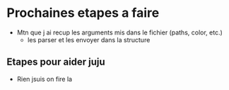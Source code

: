 # Prochaines etapes a faire

- Mtn que j ai recup les arguments mis dans le fichier (paths, color, etc.)
	- les parser et les envoyer dans la structure

## Etapes pour aider juju
- Rien jsuis on fire la